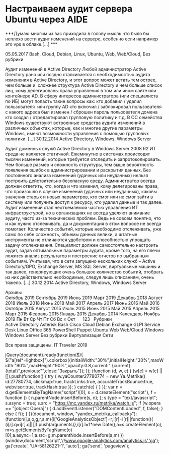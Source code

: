 #  Настраиваем аудит сервера Ubuntu через AIDE   
***Думаю многим из вас приходила в голову мысль что было бы неплохо вести аудит изменений на сервере, особенно если например это vps в облаке.[...] ***

 05.05.2017 
 Bash, Cloud, Debian, Linux, Ubuntu, Web, Web/Cloud, Без рубрики 
        
	
 
 Аудит изменений в Active Directory 
Любой администратор Active Directory рано или поздно сталкивается с необходимостью аудита изменения в Active Directory, и этот вопрос может встать тем острее, чем больше и  сложнее структура Active Directory и чем больше список лиц, кому делегированы права управления в том или ином сайте или контейнере AD. В сферу интересов администратора (или специалиста по ИБ) могут попасть такие вопросы как:
кто добавил / удалил пользователя  или группу AD
кто включил / заблокировал пользователя
с какого адреса был изменен / сброшен пароль пользователя домена
кто создал / отредактировал групповую политику и т.д.
В ОС семейства Windows существуют встроенные средства аудита изменений в различных объектах, которые, как и многие другие параметры Windows, имеют возможности управления с помощью групповых политики. [...] 
 30.12.2014 
 Active Directory, Windows, Windows Server 
        
	
 
 Аудит доменных служб Active Directory в Windows Server 2008 R2 
ИТ среда не является статичной. Ежеминутно в системах происходят тысячи изменений, которые требуется отследить и запротоколировать. Чем больше размер и сложность структуры, тем выше вероятность появления ошибок в администрировании и раскрытия данных. Без постоянного анализа изменений (удачных или неудачных) нельзя построить действительно безопасную среду. Администратор всегда должен ответить, кто, когда и что изменил, кому делегированы права, что произошло в случае изменений (удачных или неудачных), каковы значения старых и новых параметров, кто смог или не смог зайти в систему или получить доступ к ресурсу, кто удалил данные и так далее. Аудит изменений стал неотъемлемой частью управления ИТ инфраструктурой, но в организациях не всегда уделяют внимание аудиту, часто из-за технических проблем. Ведь не совсем понятно, что и как нужно отслеживать, да и документация в этом вопросе не всегда помогает. Количество событий, которые необходимо отслеживать, уже само по себе сложность, объемы данных велики, а штатные инструменты не отличаются удобством и способностью упрощать задачу отслеживания. Специалист должен самостоятельно настроить аудит, задав оптимальные параметры аудита, кроме того, на его плечи ложится анализ результатов и построение отчетов по выбранным событиям. Учитывая, что в сети запущено нескольких служб – Active Directory/GPO, Exchange Server, MS SQL Server, виртуальные машины и так далее, генерирующих очень большое количество событий, отобрать из них действительно необходимые, следуя лишь описаниям, очень тяжело. [...] 
 30.12.2014 
 Active Directory, Windows, Windows Server 
        
Архивы		
Октябрь 2019
Сентябрь 2019
Июнь 2019
Март 2019
Декабрь 2018
Август 2018
Июль 2018
Июнь 2018
Май 2017
Апрель 2017
Июнь 2016
Май 2016
Октябрь 2015
Август 2015
Июль 2015
Июнь 2015
Май 2015
Апрель 2015
Март 2015
Февраль 2015
Январь 2015
Декабрь 2014
Календарь
Ноябрь 2019
Пн
Вт
Ср
Чт
Пт
Сб
Вс
&laquo; Окт
&nbsp;
&nbsp;
&nbsp;123
&nbsp;
Рубрики		
Active Directory
Asterisk
Bash
Cisco
Cloud
Debian
Exchange
GLPI Service Desk
Linux
Office 365
PowerShell
Puppet
Ubuntu
Web
Web/Cloud
Windows
Windows Server
Без рубрики
Виртуализация
Сети
                 
  
Все права защищены. IT Traveler 2019 
                            
jQuery(document).ready(function($){
$("a[rel*=lightbox]").colorbox({initialWidth:"30%",initialHeight:"30%",maxWidth:"90%",maxHeight:"90%",opacity:0.8,current:" {current}  {total}",previous:"",close:"Закрыть"});
});
(function (d, w, c) {
(w[c] = w[c] || []).push(function() {
try {
w.yaCounter27780774 = new Ya.Metrika({
id:27780774,
clickmap:true,
trackLinks:true,
accurateTrackBounce:true,
webvisor:true,
trackHash:true
});
} catch(e) { }
});
var n = d.getElementsByTagName("script")[0],
s = d.createElement("script"),
f = function () { n.parentNode.insertBefore(s, n); };
s.type = "text/javascript";
s.async = true;
s.src = "https://mc.yandex.ru/metrika/watch.js";
if (w.opera == "[object Opera]") {
d.addEventListener("DOMContentLoaded", f, false);
} else { f(); }
})(document, window, "yandex_metrika_callbacks");
(function(i,s,o,g,r,a,m){i['GoogleAnalyticsObject']=r;i[r]=i[r]||function(){
(i[r].q=i[r].q||[]).push(arguments)},i[r].l=1*new Date();a=s.createElement(o),
m=s.getElementsByTagName(o)[0];a.async=1;a.src=g;m.parentNode.insertBefore(a,m)
})(window,document,'script','//www.google-analytics.com/analytics.js','ga');
ga('create', 'UA-58126221-1', 'auto');
ga('send', 'pageview');
